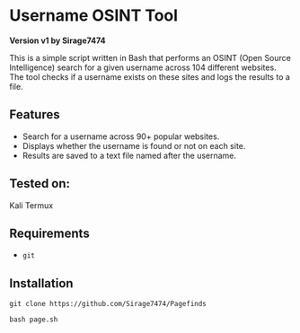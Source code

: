 # Username OSINT Tool

**Version v1 by Sirage7474**

This is a simple script written in Bash that performs an OSINT (Open Source Intelligence) search for a given username across 104 different websites. The tool checks if a username exists on these sites and logs the results to a file.

## Features

- Search for a username across 90+ popular websites.
- Displays whether the username is found or not on each site.
- Results are saved to a text file named after the username.

## Tested on:
Kali
Termux

## Requirements

- `git`

## Installation

```
git clone https://github.com/Sirage7474/Pagefinds
```
```
bash page.sh
```
